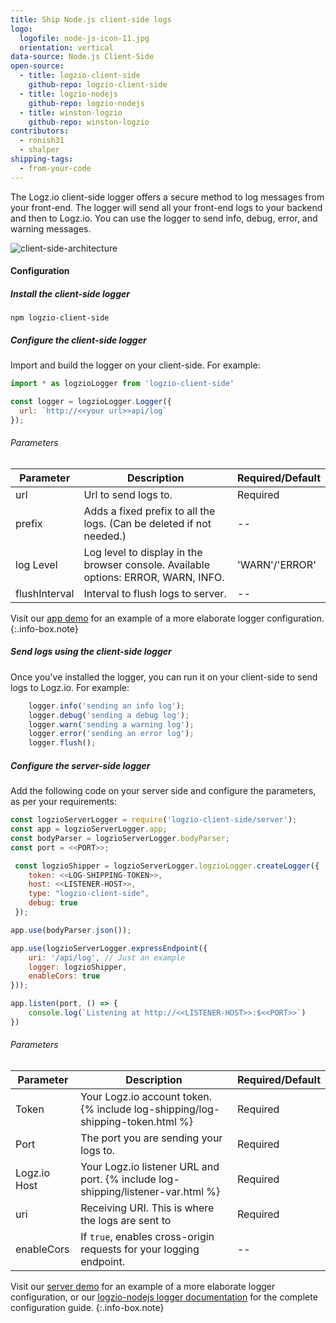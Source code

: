 ```yaml
---
title: Ship Node.js client-side logs
logo:
  logofile: node-js-icon-11.jpg
  orientation: vertical
data-source: Node.js Client-Side
open-source:
  - title: logzio-client-side
    github-repo: logzio-client-side
  - title: logzio-nodejs
    github-repo: logzio-nodejs
  - title: winston-logzio
    github-repo: winston-logzio
contributors:
  - ronish31
  - shalper
shipping-tags:
  - from-your-code
---
```



The Logz.io client-side logger offers a secure method to log messages from your front-end.
The logger will send all your front-end logs to your backend and then to Logz.io. You can use the logger to send info, debug, error, and warning messages.

![client-side-architecture](https://dytvr9ot2sszz.cloudfront.net/logz-docs/integrations/clientside-logger-archi.png)



#### Configuration

<div class="tasklist">

##### Install the client-side logger

```shell
npm logzio-client-side
```

##### Configure the client-side logger

Import and build the logger on your client-side. For example:

```javascript
import * as logzioLogger from 'logzio-client-side'

const logger = logzioLogger.Logger({
  url: `http://<<your url>>api/log`
});
```

###### Parameters

| Parameter | Description | Required/Default |
|---|---|---|
| url | Url to send logs to. | Required |
| prefix | Adds a fixed prefix to all the logs. (Can be deleted if not needed.) | -- |
| log Level | Log level to display in the browser console. Available options: ERROR, WARN, INFO. |  'WARN'/'ERROR' |
| flushInterval | Interval to flush logs to server. | -- |

<!-- info-box-start:info -->
Visit our [app demo](https://github.com/logzio/logzio-client-side/blob/master/demo/app.html) for an example of a more elaborate logger configuration.
{:.info-box.note}
<!-- info-box-end -->

##### Send logs using the client-side logger

Once you've installed the logger, you can run it on your client-side to send logs to Logz.io. For example:

```javascript
    logger.info('sending an info log');
    logger.debug('sending a debug log');
    logger.warn('sending a warning log');
    logger.error('sending an error log');
    logger.flush();
```

##### Configure the server-side logger

Add the following code on your server side and configure the parameters, as per your requirements:

```javascript
const logzioServerLogger = require('logzio-client-side/server');
const app = logzioServerLogger.app;
const bodyParser = logzioServerLogger.bodyParser;
const port = <<PORT>>;

 const logzioShipper = logzioServerLogger.logzioLogger.createLogger({
    token: <<LOG-SHIPPING-TOKEN>>,
    host: <<LISTENER-HOST>>,
    type: "logzio-client-side",
    debug: true
 });

app.use(bodyParser.json());

app.use(logzioServerLogger.expressEndpoint({
    uri: '/api/log', // Just an example
    logger: logzioShipper,
    enableCors: true
}));

app.listen(port, () => {
    console.log(`Listening at http://<<LISTENER-HOST>>:$<<PORT>>`)
})

```


###### Parameters

| Parameter | Description | Required/Default |
|---|---|---|
| Token | Your Logz.io account token. {% include log-shipping/log-shipping-token.html %}   | Required |
| Port | The port you are sending your logs to. | Required |
| Logz.io Host | Your Logz.io listener URL and port. {% include log-shipping/listener-var.html %}  | Required |
| uri | Receiving URI. This is where the logs are sent to | Required |
| enableCors | If `true`, enables cross-origin requests for your logging endpoint. | -- |



<!-- info-box-start:info -->
Visit our [server demo](https://github.com/logzio/logzio-client-side/blob/master/demo/server.js) for an example of a more elaborate logger configuration, or our [logzio-nodejs logger documentation](https://docs.logz.io/shipping/log-sources/nodejs.html) for the complete configuration guide.
{:.info-box.note}
<!-- info-box-end -->


